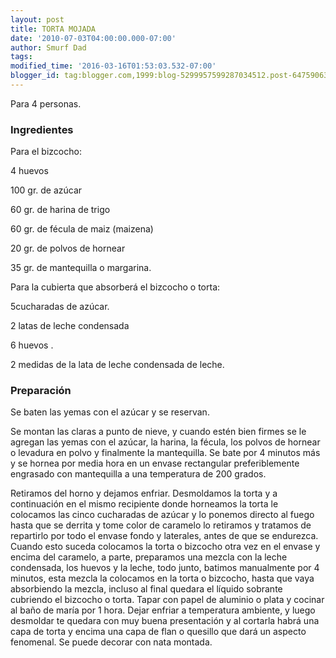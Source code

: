 ```yaml
---
layout: post
title: TORTA MOJADA
date: '2010-07-03T04:00:00.000-07:00'
author: Smurf Dad
tags: 
modified_time: '2016-03-16T01:53:03.532-07:00'
blogger_id: tag:blogger.com,1999:blog-5299957599287034512.post-6475906325266724670
---
```


Para 4 personas.

<h3>Ingredientes</h3>

Para el bizcocho:

4 huevos

100 gr. de azúcar

60 gr. de harina de trigo

60 gr. de fécula de maiz (maizena)

20 gr. de polvos de hornear

35 gr. de mantequilla o margarina.

Para la cubierta que absorberá el bizcocho o torta:

5cucharadas de azúcar.

2 latas de leche condensada

6 huevos .

2 medidas de la lata de leche condensada de leche.

<h3>Preparación</h3>

Se baten las yemas con el azúcar y se reservan.

Se montan las claras a punto de nieve, y cuando estén bien firmes se le agregan las yemas con el azúcar, la harina, la fécula, los polvos de hornear o levadura en polvo y finalmente la mantequilla. Se bate por 4 minutos más y se hornea por media hora en un envase rectangular preferiblemente engrasado con mantequilla a una temperatura de 200 grados.

Retiramos del horno y dejamos enfriar. Desmoldamos la torta y a continuación en el mismo recipiente donde horneamos la torta le colocamos las cinco cucharadas de azúcar y lo ponemos directo al fuego hasta que se derrita y tome color de caramelo lo retiramos y tratamos de repartirlo por todo el envase fondo y laterales, antes de que se endurezca. Cuando esto suceda colocamos la torta o bizcocho otra vez en el envase y encima del caramelo, a parte, preparamos una mezcla con la leche condensada, los huevos y la leche, todo junto, batimos manualmente por 4 minutos, esta mezcla la colocamos en la torta o bizcocho, hasta que vaya absorbiendo la mezcla, incluso al final quedara el líquido sobrante cubriendo el bizcocho o torta. Tapar con papel de aluminio o plata y cocinar al baño de maría por 1 hora. Dejar enfriar a temperatura ambiente, y luego desmoldar te quedara con muy buena presentación y al cortarla habrá una capa de torta y encima una capa de flan o quesillo que dará un aspecto fenomenal. Se puede decorar con nata montada.

